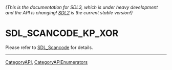 ###### (This is the documentation for SDL3, which is under heavy development and the API is changing! [SDL2](https://wiki.libsdl.org/SDL2/) is the current stable version!)
# SDL_SCANCODE_KP_XOR

Please refer to [SDL_Scancode](SDL_Scancode) for details.

----
[CategoryAPI](CategoryAPI), [CategoryAPIEnumerators](CategoryAPIEnumerators)

